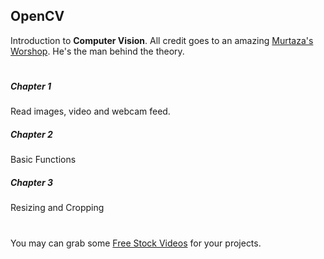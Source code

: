 ## OpenCV
Introduction to **Computer Vision**.
All credit goes to an amazing [Murtaza's Worshop](https://www.instagram.com/murtazasworkshop/). He's the man behind the theory. 
#
##### Chapter 1
Read images, video and webcam feed.
##### Chapter 2
Basic Functions
##### Chapter 3
Resizing and Cropping
#
You may can grab some [Free Stock Videos](https://www.pexels.com/videos/) for your projects. 
